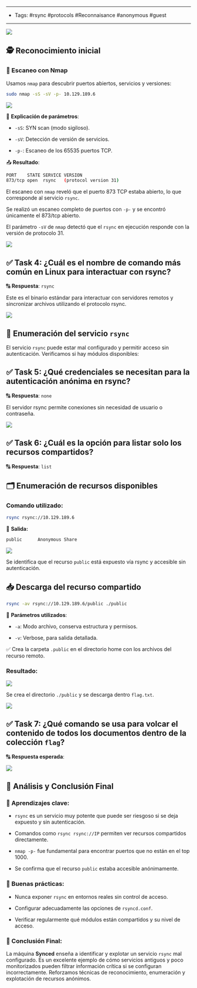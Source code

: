 
---
- Tags: #rsync #protocols #Reconnaisance #anonymous #guest
---

![](../img/711a168209b1a9fc22d6af9a08270777.png)

## 🕵️ Reconocimiento inicial

### 🔎 Escaneo con Nmap

Usamos `nmap` para descubrir puertos abiertos, servicios y versiones:

```bash
sudo nmap -sS -sV -p- 10.129.189.6
```

![](../img/23ed116edc6de727af32a25fa50c751a.png)

📌 **Explicación de parámetros**:

- `-sS`: SYN scan (modo sigiloso).
    
- `-sV`: Detección de versión de servicios.
    
- `-p-`: Escaneo de los 65535 puertos TCP.
    

📤 **Resultado**:

```bash
PORT    STATE SERVICE VERSION
873/tcp open  rsync   (protocol version 31)
```

El escaneo con `nmap` reveló que el puerto 873 TCP estaba abierto, lo que corresponde al servicio `rsync`.

Se realizó un escaneo completo de puertos con `-p-` y se encontró únicamente el 873/tcp abierto.

El parámetro `-sV` de `nmap` detectó que el `rsync` en ejecución responde con la versión de protocolo 31.

![](../img/a274df0383695c219581cdd84bbc2209.png)

## ✅ Task 4: ¿Cuál es el nombre de comando más común en Linux para interactuar con rsync?

🔠 **Respuesta**: `rsync`

Este es el binario estándar para interactuar con servidores remotos y sincronizar archivos utilizando el protocolo rsync.

![](../img/068b0dd012a219bff117a07c047d8e5c.png)

## 🔄 Enumeración del servicio `rsync`

El servicio `rsync` puede estar mal configurado y permitir acceso sin autenticación. Verificamos si hay módulos disponibles:

## ✅ Task 5: ¿Qué credenciales se necesitan para la autenticación anónima en rsync?

🔠 **Respuesta**: `none`

El servidor rsync permite conexiones sin necesidad de usuario o contraseña.

![](../img/0f3b46b1c3314a61e668e1b8a2894eef.png)

## ✅ Task 6: ¿Cuál es la opción para listar solo los recursos compartidos?

🔠 **Respuesta**: `list`


## 🗂 Enumeración de recursos disponibles

### Comando utilizado:

```bash
rsync rsync://10.129.189.6
```

📎 **Salida:**

```bash
public      Anonymous Share
```

![](../img/3eaa7d694137dd290a5b44fddfe3cc15.png)

Se identifica que el recurso `public` está expuesto vía rsync y accesible sin autenticación.

## 📥 Descarga del recurso compartido

```bash
rsync -av rsync://10.129.189.6/public ./public
```

📌 **Parámetros utilizados**:

- `-a`: Modo archivo, conserva estructura y permisos.
    
- `-v`: Verbose, para salida detallada.

✅ Crea la carpeta `.public` en el directorio home con los archivos del recurso remoto.

### Resultado:

![](../img/cd06917586b76b18a1bb098424d62ebb.png)

Se crea el directorio `./public` y se descarga dentro `flag.txt`.

![](../img/32cf2cf8ecea1a5fdfffba765468d799.png)

## ✅ Task 7: ¿Qué comando se usa para volcar el contenido de todos los documentos dentro de la colección `flag`?

🔠 **Respuesta esperada**:

![](../img/95c295a1cc01a9d7917922e1eaeb0ab9.png)

## 📌 Análisis y Conclusión Final

### 🧪 Aprendizajes clave:

- `rsync` es un servicio muy potente que puede ser riesgoso si se deja expuesto y sin autenticación.
    
- Comandos como `rsync rsync://IP` permiten ver recursos compartidos directamente.
    
- `nmap -p-` fue fundamental para encontrar puertos que no están en el top 1000.
    
- Se confirma que el recurso `public` estaba accesible anónimamente.
    

### 🔦 Buenas prácticas:

- Nunca exponer `rsync` en entornos reales sin control de acceso.
    
- Configurar adecuadamente las opciones de `rsyncd.conf`.
    
- Verificar regularmente qué módulos están compartidos y su nivel de acceso.
    

### 🌟 Conclusión Final:

La máquina **Synced** enseña a identificar y explotar un servicio `rsync` mal configurado. Es un excelente ejemplo de cómo servicios antiguos y poco monitorizados pueden filtrar información crítica si se configuran incorrectamente. Reforzamos técnicas de reconocimiento, enumeración y explotación de recursos anónimos.
